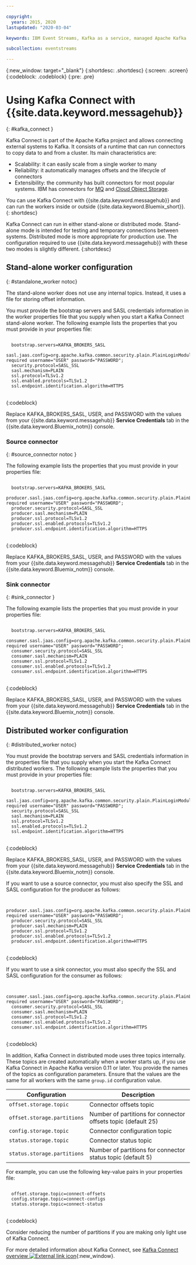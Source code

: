 ```yaml
---

copyright:
  years: 2015, 2020
lastupdated: "2020-03-04"

keywords: IBM Event Streams, Kafka as a service, managed Apache Kafka

subcollection: eventstreams

---
```


{:new_window: target="_blank"}
{:shortdesc: .shortdesc}
{:screen: .screen}
{:codeblock: .codeblock}
{:pre: .pre}

# Using Kafka Connect with {{site.data.keyword.messagehub}}
{: #kafka_connect }

Kafka Connect is part of the Apache Kafka project and allows connecting external systems to Kafka. It consists of a runtime  that can run connectors to copy data to and from a cluster. Its main characteristics are:
- Scalability: it can easily scale from a single worker to many 
- Reliability: it automatically manages offsets and the lifecycle of connectors
- Extensibility: the community has built connectors for most popular systems. IBM has connectors for [MQ]( /docs/services/EventStreams?topic=eventstreams-mq_connector) and [Cloud Object Storage](/docs/services/EventStreams?topic=eventstreams-cos_connector).

You can use Kafka Connect with {{site.data.keyword.messagehub}} and can run the workers inside or outside {{site.data.keyword.Bluemix_short}}.
{: shortdesc}

Kafka Connect can run in either stand-alone or distributed mode. Stand-alone mode is intended for testing and temporary connections between systems. Distributed mode is more appropriate for production use. The configuration required to use {{site.data.keyword.messagehub}} with these two modes is slightly different.
{:shortdesc}

## Stand-alone worker configuration
{: #standalone_worker notoc}

The stand-alone worker does not use any internal topics. Instead, it uses a file for storing offset information.

You must provide the bootstrap servers and SASL credentials information in the worker properties file that you supply when you start a Kafka Connect stand-alone worker. The following example lists the properties that you must provide in your properties file:

<pre>
<code>
  bootstrap.servers=KAFKA_BROKERS_SASL
  sasl.jaas.config=org.apache.kafka.common.security.plain.PlainLoginModule required username="USER" password="PASSWORD";
  security.protocol=SASL_SSL
  sasl.mechanism=PLAIN
  ssl.protocol=TLSv1.2
  ssl.enabled.protocols=TLSv1.2
  ssl.endpoint.identification.algorithm=HTTPS
</code>
</pre>
{:codeblock}

Replace KAFKA_BROKERS_SASL, USER, and PASSWORD with the values from your {{site.data.keyword.messagehub}} **Service Credentials** tab in the {{site.data.keyword.Bluemix_notm}} console.

### Source connector
{: #source_connector notoc }

The following example lists the properties that you must provide in your properties file:

<pre>
<code>
  bootstrap.servers=KAFKA_BROKERS_SASL
  producer.sasl.jaas.config=org.apache.kafka.common.security.plain.PlainLoginModule required username="USER" password="PASSWORD";
  producer.security.protocol=SASL_SSL
  producer.sasl.mechanism=PLAIN
  producer.ssl.protocol=TLSv1.2
  producer.ssl.enabled.protocols=TLSv1.2
  producer.ssl.endpoint.identification.algorithm=HTTPS
</code>
</pre>
{:codeblock}

Replace KAFKA_BROKERS_SASL, USER, and PASSWORD with the values from your {{site.data.keyword.messagehub}} **Service Credentials** tab in the 
{{site.data.keyword.Bluemix_notm}} console.

### Sink connector
{: #sink_connector }

The following example lists the properties that you must provide in your properties file:

<pre>
<code>
  bootstrap.servers=KAFKA_BROKERS_SASL
  consumer.sasl.jaas.config=org.apache.kafka.common.security.plain.PlainLoginModule required username="USER" password="PASSWORD";
  consumer.security.protocol=SASL_SSL
  consumer.sasl.mechanism=PLAIN
  consumer.ssl.protocol=TLSv1.2
  consumer.ssl.enabled.protocols=TLSv1.2
  consumer.ssl.endpoint.identification.algorithm=HTTPS
</code>
</pre>
{:codeblock}

Replace KAFKA_BROKERS_SASL, USER, and PASSWORD with the values from your {{site.data.keyword.messagehub}} **Service Credentials** tab in the 
{{site.data.keyword.Bluemix_notm}} console.

## Distributed worker configuration
{: #distributed_worker notoc}

You must provide the bootstrap servers and SASL credentials information in the properties file that you supply when you start the Kafka Connect distributed workers. The following example lists the properties that you must provide in your properties file:

<pre>
<code>
  bootstrap.servers=KAFKA_BROKERS_SASL
  sasl.jaas.config=org.apache.kafka.common.security.plain.PlainLoginModule required username="USER" password="PASSWORD";
  security.protocol=SASL_SSL
  sasl.mechanism=PLAIN
  ssl.protocol=TLSv1.2
  ssl.enabled.protocols=TLSv1.2
  ssl.endpoint.identification.algorithm=HTTPS
</code>
</pre>
{:codeblock}

Replace KAFKA_BROKERS_SASL, USER, and PASSWORD with the values from your {{site.data.keyword.messagehub}} **Service Credentials** tab in the {{site.data.keyword.Bluemix_notm}} console.

If you want to use a source connector, you must also specify the SSL and SASL configuration for the producer as follows:

<pre>
<code>
  producer.sasl.jaas.config=org.apache.kafka.common.security.plain.PlainLoginModule required username="USER" password="PASSWORD";
  producer.security.protocol=SASL_SSL
  producer.sasl.mechanism=PLAIN
  producer.ssl.protocol=TLSv1.2
  producer.ssl.enabled.protocols=TLSv1.2
  producer.ssl.endpoint.identification.algorithm=HTTPS
</code>
</pre>
{:codeblock}

If you want to use a sink connector, you must also specify the SSL and SASL configuration for the consumer as follows:

<pre>
<code>
  consumer.sasl.jaas.config=org.apache.kafka.common.security.plain.PlainLoginModule required username="USER" password="PASSWORD";
  consumer.security.protocol=SASL_SSL
  consumer.sasl.mechanism=PLAIN
  consumer.ssl.protocol=TLSv1.2
  consumer.ssl.enabled.protocols=TLSv1.2
  consumer.ssl.endpoint.identification.algorithm=HTTPS
</code>
</pre>
{:codeblock}

In addition, Kafka Connect in distributed mode uses three topics internally. These topics are created automatically when a worker starts up, if you use Kafka Connect in Apache Kafka version 0.11 or later. You provide the names of the topics as configuration parameters. Ensure that the values are the same for all workers with the same `group.id` configuration value.

| Configuration               | Description                                                         |
| --------------------------- | ------------------------------------------------------------------- |
| `offset.storage.topic`      | Connector offsets topic                                             |
| `offset.storage.partitions` | Number of partitions for connector offsets topic (default 25) |
| `config.storage.topic`      | Connector configuration topic                                       |
| `status.storage.topic`      | Connector status topic                                              |
| `status.storage.partitions` | Number of partitions for connector status topic (default 5)          |

For example, you can use the following key-value pairs in your properties file:

<pre>
<code>
  offset.storage.topic=connect-offsets
  config.storage.topic=connect-configs
  status.storage.topic=connect-status
</code>
</pre>
{:codeblock}

Consider reducing the number of partitions if you are making only light use of Kafka Connect.

For more detailed information about Kafka Connect, see [Kafka Connect overview ![External link icon](../../icons/launch-glyph.svg "External link icon")](http://kafka.apache.org/documentation/#connect_overview){:new_window}.


